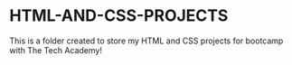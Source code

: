 # HTML-AND-CSS-PROJECTS
 This is a folder created to store my HTML and CSS projects for bootcamp with The Tech Academy!
